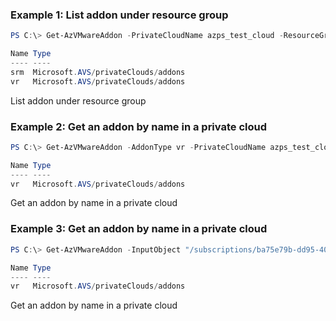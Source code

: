 ### Example 1: List addon under resource group
```powershell
PS C:\> Get-AzVMwareAddon -PrivateCloudName azps_test_cloud -ResourceGroupName azps_test_group

Name Type
---- ----
srm  Microsoft.AVS/privateClouds/addons
vr   Microsoft.AVS/privateClouds/addons
```

List addon under resource group

### Example 2: Get an addon by name in a private cloud
```powershell
PS C:\> Get-AzVMwareAddon -AddonType vr -PrivateCloudName azps_test_cloud -ResourceGroupName azps_test_group

Name Type
---- ----
vr   Microsoft.AVS/privateClouds/addons
```

Get an addon by name in a private cloud

### Example 3: Get an addon by name in a private cloud
```powershell
PS C:\> Get-AzVMwareAddon -InputObject "/subscriptions/ba75e79b-dd95-4025-9dbf-3a7ae8dff2b5/resourceGroups/azps_test_group/providers/Microsoft.AVS/privateClouds/azps_test_cloud/addons/vr"

Name Type
---- ----
vr   Microsoft.AVS/privateClouds/addons
```

Get an addon by name in a private cloud